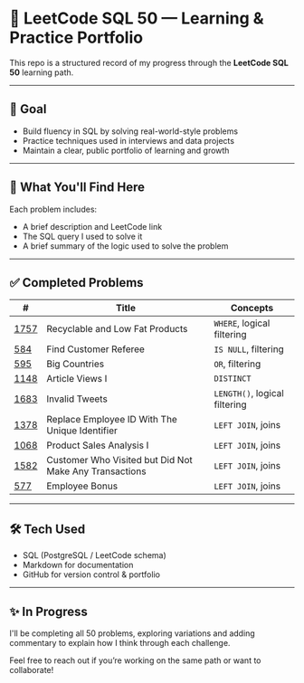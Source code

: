 # 🧠 LeetCode SQL 50 — Learning & Practice Portfolio

This repo is a structured record of my progress through the **LeetCode SQL 50** learning path.

---

## 🚀 Goal

- Build fluency in SQL by solving real-world-style problems
- Practice techniques used in interviews and data projects
- Maintain a clear, public portfolio of learning and growth

---

## 📘 What You'll Find Here

Each problem includes:
- A brief description and LeetCode link  
- The SQL query I used to solve it
- A brief summary of the logic used to solve the problem

---

## ✅ Completed Problems

| # | Title | Concepts |
|---|-------|----------|
| [1757](https://leetcode.com/problems/recyclable-and-low-fat-products/) | Recyclable and Low Fat Products | `WHERE`, logical filtering |
| [584](https://leetcode.com/problems/find-customer-referee/) | Find Customer Referee | `IS NULL`, filtering |
| [595](https://leetcode.com/problems/big-countries/description/?envType=study-plan-v2&envId=top-sql-50) | Big Countries | `OR`, filtering |
| [1148](https://leetcode.com/problems/article-views-i/?envType=study-plan-v2&envId=top-sql-50) | Article Views I | `DISTINCT` |
| [1683](https://leetcode.com/problems/invalid-tweets/?envType=study-plan-v2&envId=top-sql-50) | Invalid Tweets | `LENGTH()`, logical filtering |
| [1378](https://leetcode.com/problems/replace-employee-id-with-the-unique-identifier/?envType=study-plan-v2&envId=top-sql-50) | Replace Employee ID With The Unique Identifier | `LEFT JOIN`, joins |
| [1068](https://leetcode.com/problems/product-sales-analysis-i/?envType=study-plan-v2&envId=top-sql-50) | Product Sales Analysis I | `LEFT JOIN`, joins |
| [1582](https://leetcode.com/problems/customer-who-visited-but-did-not-make-any-transactions/?envType=study-plan-v2&envId=top-sql-50) | Customer Who Visited but Did Not Make Any Transactions | `LEFT JOIN`, joins |
| [577](https://leetcode.com/problems/employee-bonus/description/?envType=study-plan-v2&envId=top-sql-50) | Employee Bonus | `LEFT JOIN`, joins |

---

## 🛠️ Tech Used

- SQL (PostgreSQL / LeetCode schema)  
- Markdown for documentation  
- GitHub for version control & portfolio

---

## ✨ In Progress

I'll be completing all 50 problems, exploring variations and adding commentary to explain how I think through each challenge.

Feel free to reach out if you’re working on the same path or want to collaborate!
